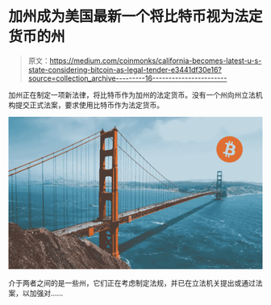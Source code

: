 # 加州成为美国最新一个将比特币视为法定货币的州

> 原文：<https://medium.com/coinmonks/california-becomes-latest-u-s-state-considering-bitcoin-as-legal-tender-e3441df30e16?source=collection_archive---------16----------------------->

加州正在制定一项新法律，将比特币作为加州的法定货币。没有一个州向州立法机构提交正式法案，要求使用比特币作为法定货币。

![](img/aee359f4eaa015d4184dae0b19b20c1e.png)

介于两者之间的是一些州，它们正在考虑制定法规，并已在立法机关提出或通过法案，以加强对……
